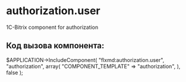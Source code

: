 # authorization.user
1C-Bitrix component for authorization

## Код вызова компонента:
$APPLICATION->IncludeComponent(
    "flxmd:authorization.user",
    "authorization",
    array(
        "COMPONENT_TEMPLATE" => "authorization",
    ),
    false
);
